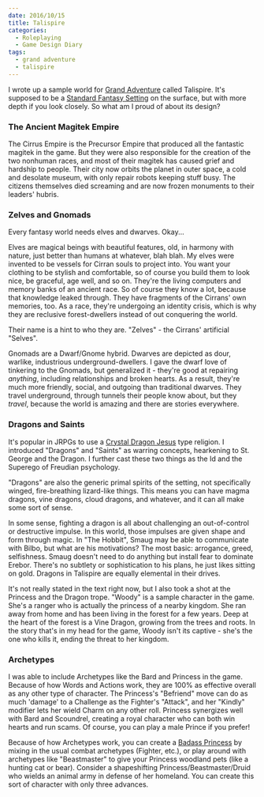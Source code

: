 ```yaml
---
date: 2016/10/15
title: Talispire
categories:
  - Roleplaying
  - Game Design Diary
tags:
  - grand adventure
  - talispire
---
```


I wrote up a sample world for [Grand Adventure] called Talispire.
It's supposed to be a [Standard Fantasy Setting] on the surface,
but with more depth if you look closely.
So what am I proud of about its design?

<!-- more -->

### The Ancient Magitek Empire

The Cirrus Empire is the Precursor Empire that produced all the
fantastic magitek in the game.
But they were also responsible for the creation of the two nonhuman races,
and most of their magitek has caused grief and hardship to people.
Their city now orbits the planet in outer space,
a cold and desolate museum, with only repair robots keeping stuff busy.
The citizens themselves died screaming and are now frozen monuments
to their leaders' hubris.

### Zelves and Gnomads

Every fantasy world needs elves and dwarves. Okay...

Elves are magical beings with beautiful features, old, in harmony with nature,
just better than humans at whatever, blah blah.
My elves were invented to be vessels for Cirran souls to project into.
You want your clothing to be stylish and comfortable, so of course you
build them to look nice, be graceful, age well, and so on.
They're the living computers and memory banks of an ancient race.
So of course they know a lot, because that knowledge leaked through.
They have fragments of the Cirrans' own memories, too.
As a race, they're undergoing an identity crisis,
which is why they are reclusive forest-dwellers instead of out conquering the world.

Their name is a hint to who they are. "Zelves" - the Cirrans' artificial "Selves".

Gnomads are a Dwarf/Gnome hybrid.
Dwarves are depicted as dour, warlike, industrious underground-dwellers.
I gave the dwarf love of tinkering to the Gnomads,
but generalized it - they're good at repairing *anything*,
including relationships and broken hearts.
As a result, they're much more friendly, social, and outgoing than
traditional dwarves.
They travel underground, through tunnels their people know about,
but they *travel*, because the world is amazing
and there are stories everywhere.

### Dragons and Saints

It's popular in JRPGs to use a [Crystal Dragon Jesus] type religion.
I introduced "Dragons" and "Saints" as warring concepts,
hearkening to St. George and the Dragon.
I further cast these two things as the Id and the Superego
of Freudian psychology.

"Dragons" are also the generic primal spirits of the setting,
not specifically winged, fire-breathing lizard-like things.
This means you can have magma dragons, vine dragons, cloud dragons,
and whatever, and it can all make some sort of sense.

In some sense, fighting a dragon is all about
challenging an out-of-control or destructive impulse.
In this world, those impulses are given shape and form through magic.
In "The Hobbit", Smaug may be able to communicate with Bilbo,
but what are his motivations? The most basic: arrogance, greed, selfishness.
Smaug doesn't need to do anything but install fear to dominate Erebor.
There's no subtlety or sophistication to his plans,
he just likes sitting on gold.
Dragons in Talispire are equally elemental in their drives.

It's not really stated in the text right now,
but I also took a shot at the Princess and the Dragon trope.
"Woody" is a sample character in the game.
She's a ranger who is actually the princess of a nearby kingdom.
She ran away from home and has been living in the forest for a few years.
Deep at the heart of the forest is a Vine Dragon,
growing from the trees and roots.
In the story that's in my head for the game,
Woody isn't its captive - she's the one who kills it,
ending the threat to her kingdom.

### Archetypes

I was able to include Archetypes like the Bard and Princess in the game.
Because of how Words and Actions work,
they are 100% as effective overall as any other type of character.
The Princess's "Befriend" move can do as much 'damage' to a Challenge
as the Fighter's "Attack",
and her "Kindly" modifier lets her wield Charm on any other roll.
Princess synergizes well with Bard and Scoundrel,
creating a royal character who can both win hearts and run scams.
Of course, you can play a male Prince if you prefer!

Because of how Archetypes work, you can create a [Badass Princess]
by mixing in the usual combat archetypes (Fighter, etc.),
or play around with archetypes like "Beastmaster"
to give your Princess woodland pets (like a hunting cat or bear).
Consider a shapeshifting Princess/Beastmaster/Druid
who wields an animal army in defense of her homeland.
You can create this sort of character with only three advances.

[Crystal Dragon Jesus]: http://tvtropes.org/pmwiki/pmwiki.php/Main/CrystalDragonJesus
[Grand Adventure]: http://peppermile.com/grand-adventure.html
[Badass Princess]: http://tvtropes.org/pmwiki/pmwiki.php/Main/BadassPrincess
[Standard Fantasy Setting]: http://tvtropes.org/pmwiki/pmwiki.php/Main/StandardFantasySetting
